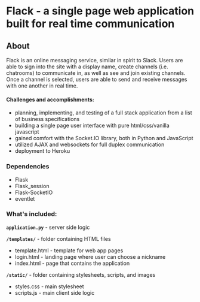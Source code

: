 # Flack - a single page web application built for real time communication

## About

Flack is an online messaging service, similar in spirit to Slack. Users are able to sign into the site with a display name, create channels (i.e. chatrooms) to communicate in, as well as see and join existing channels. Once a channel is selected, users are able to send and receive messages with one another in real time.

#### Challenges and accomplishments:
* planning, implementing, and testing of a full stack application from a list of business specifications
* building a single page user interface with pure html/css/vanilla javascript
* gained comfort with the Socket.IO library, both in Python and JavaScript
* utilized AJAX and websockets for full duplex communication
* deployment to Heroku
 
### Dependencies
* Flask
* Flask_session
* Flask-SocketIO
* eventlet

### What's included:

**`application.py`** - server side logic

**`/templates/`** - folder containing HTML files
* template.html - template for web app pages
* login.html - landing page where user can choose a nickname
* index.html - page that contains the application

**`/static/`** - folder containing stylesheets, scripts, and images
* styles.css - main stylesheet
* scripts.js - main client side logic




